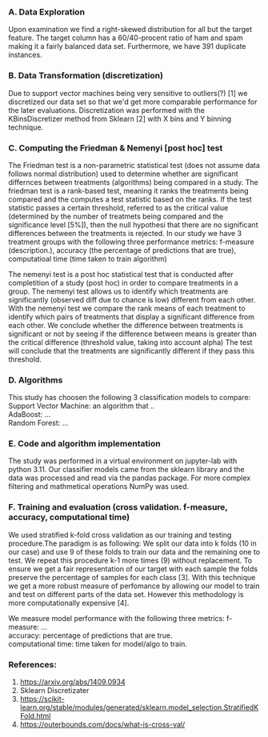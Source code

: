 ### **A. Data Exploration**
Upon examination we find a right-skewed distribution for all but the target feature. The target column has a 60/40-procent ratio of ham and spam making it a fairly balanced data set.
Furthermore, we have 391 duplicate instances.

### **B. Data Transformation (discretization)**
Due to support vector machines being very sensitive to outliers(?) [1] we discretized our data set so that we'd get more comparable performance for the later evaluations.
Discretization was performed with the KBinsDiscretizer method from Sklearn [2] with X bins and Y binning technique.

### **C. Computing the Friedman & Nemenyi [post hoc] test**
The Friedman test is a non-parametric statistical test (does not assume data follows normal distribution) used to determine whether are significant differnces between treatments (algorithms) being compared in a study.
The friedman test is a rank-based test, meaning it ranks the treatments being compared and the computes a test statistic based on the ranks. If the test statistic
passes a certain threshold, referred to as the critical value (determined by the number of treatmets being compared and the significance level [5%]), then the null hypothesi
that there are no significant differences between the treatments is rejected.
In our study we have 3 treatment groups with the following three performance metrics: f-measure (description.), accuracy (the percentage of predictions that are true), computatioal time (time taken to train algorithm)

The nemenyi test is a post hoc statistical test that is conducted after completition of a study (post hoc) in order to compare treatments in a group. The nemenyi test allows us to
identify which treatments are significantly (observed diff due to chance is low) different from each other. With the nemenyi test we compare the rank means
of each treatment to identify which pairs of treatments that display a significant difference from each other. We conclude whether the difference
between treatments is significant or not by seeing if the difference between means is greater than the critical difference (threshold value, taking into account alpha)
The test will conclude that the treatments are significantly different if they pass this threshold.

### D. **Algorithms**
This study has choosen the following 3 classification models to compare:
Support Vector Machine: an algorithm that .. <br>
AdaBoost: ... <br>
Random Forest: ... <br>

### E. **Code and algorithm implementation**
The study was performed in a virtual environment on jupyter-lab with python 3.11. Our classifier models came from the sklearn library and the data
was processed and read via the pandas package. For more complex filtering and mathmetical operations NumPy was used.

### **F. Training and evaluation (cross validation. f-measure, accuracy, computational time)**
We used stratified k-fold cross validation as our training and testing procedure.The paradigm is as following: We split our data into k folds (10 in our case)
and use 9 of these folds to train our data and the remaining one to test. We repeat this procedure k-1 more times (9) without replacement.
To ensure we get a fair representation of our target with each sample the folds preserve the percentage of samples for each class [3].
With this technique we get a more robust measure of perfomance by allowing our model to train and test on different parts of the data set.
However this methodology is more computationally expensive [4].

We measure model performance with the following three metrics:
f-measure: ... <br>
accuracy: percentage of predictions that are true. <br>
computational time: time taken for model/algo to train.


### **References:**
1. https://arxiv.org/abs/1409.0934
2. Sklearn Discretizater
3. https://scikit-learn.org/stable/modules/generated/sklearn.model_selection.StratifiedKFold.html
4. https://outerbounds.com/docs/what-is-cross-val/